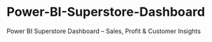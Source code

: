 # Power-BI-Superstore-Dashboard
Power BI Superstore Dashboard – Sales, Profit &amp; Customer Insights
